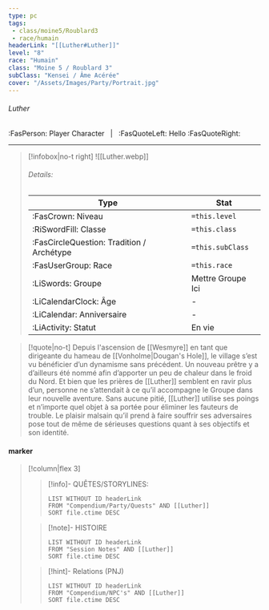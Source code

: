 ```yaml
---
type: pc
tags:
 - class/moine5/Roublard3
 - race/humain
headerLink: "[[Luther#Luther]]"
level: "8"
race: "Humain"
class: "Moine 5 / Roublard 3"
subClass: "Kensei / Âme Acérée"
cover: "/Assets/Images/Party/Portrait.jpg"
---
```


###### Luther
:FasPerson: Player Character &nbsp; | &nbsp; :FasQuoteLeft: Hello :FasQuoteRight:
___
> [!infobox|no-t right]
> ![[Luther.webp]]
> ###### Details:
> | Type | Stat |
> | ---- | ---- |
> | :FasCrown: Niveau   | `=this.level` |
> | :RiSwordFill: Classe |  `=this.class`|
> | :FasCircleQuestion: Tradition / Archétype |  `=this.subClass`|
> |  :FasUserGroup: Race |  `=this.race`|
> |  :LiSwords: Groupe |  Mettre Groupe Ici |
> |  :LiCalendarClock: Âge | - |
> |  :LiCalendar: Anniversaire | - |
> | :LiActivity: Statut | En vie |

> [!quote|no-t]
> Depuis l'ascension de [[Wesmyre]] en tant que dirigeante du hameau de [[Vonholme|Dougan's Hole]], le village s’est vu bénéficier d’un dynamisme sans précédent. Un nouveau prêtre y a d’ailleurs été nommé afin d’apporter un peu de chaleur dans le froid du Nord. Et bien que les prières de [[Luther]] semblent en ravir plus d’un, personne ne s’attendait à ce qu’il accompagne le Groupe dans leur nouvelle aventure. Sans aucune pitié, [[Luther]] utilise ses poings et n’importe quel objet à sa portée pour éliminer les fauteurs de trouble. Le plaisir malsain qu’il prend à faire souffrir ses adversaires pose tout de même de sérieuses questions quant à ses objectifs et son identité.
 
#### marker
> [!column|flex 3]
>> [!info]- QUÊTES/STORYLINES:
>>```dataview
>>LIST WITHOUT ID headerLink
>>FROM "Compendium/Party/Quests" AND [[Luther]]
>>SORT file.ctime DESC
>
>>[!note]- HISTOIRE
>>```dataview
>>LIST WITHOUT ID headerLink
>>FROM "Session Notes" AND [[Luther]]
>>SORT file.ctime DESC
>
>>[!hint]- Relations (PNJ)
>>```dataview
>>LIST WITHOUT ID headerLink
>>FROM "Compendium/NPC's" AND [[Luther]]
>>SORT file.ctime DESC
>>
```image-layout-masonry-3

```